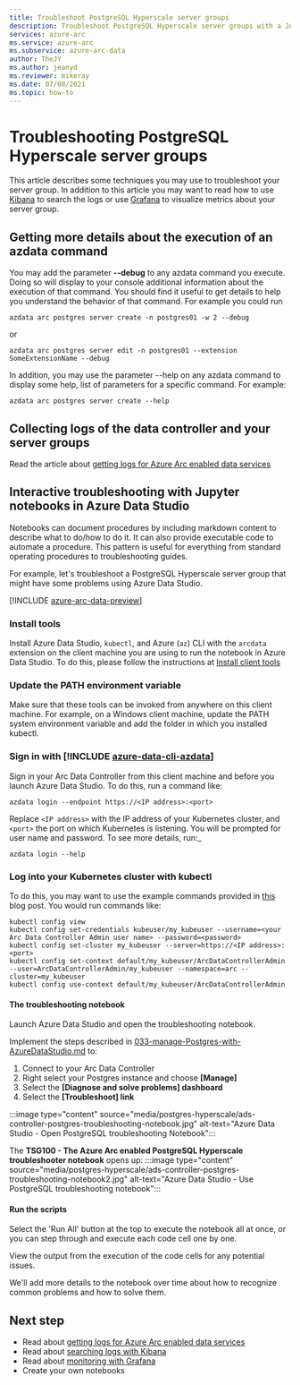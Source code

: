 ```yaml
---
title: Troubleshoot PostgreSQL Hyperscale server groups
description: Troubleshoot PostgreSQL Hyperscale server groups with a Jupyter Notebook
services: azure-arc
ms.service: azure-arc
ms.subservice: azure-arc-data
author: TheJY
ms.author: jeanyd
ms.reviewer: mikeray
ms.date: 07/08/2021
ms.topic: how-to
---
```


# Troubleshooting PostgreSQL Hyperscale server groups
This article describes some techniques you may use to troubleshoot your server group. In addition to this article you may want to read how to use [Kibana](monitor-grafana-kibana.md) to search the logs or use [Grafana](monitor-grafana-kibana.md) to visualize metrics about your server group. 

## Getting more details about the execution of an azdata command
You may add the parameter **--debug** to any azdata command you execute. Doing so will display to your console additional information about the execution of that command. You should find it useful to get details to help you understand the behavior of that command.
For example you could run
```console
azdata arc postgres server create -n postgres01 -w 2 --debug
```

or
```console
azdata arc postgres server edit -n postgres01 --extension SomeExtensionName --debug
```

In addition, you may use the parameter --help on any azdata command to display some help, list of parameters for a specific command. For example:
```console
azdata arc postgres server create --help
```


## Collecting logs of the data controller and your server groups
Read the article about [getting logs for Azure Arc enabled data services](troubleshooting-get-logs.md)



## Interactive troubleshooting with Jupyter notebooks in Azure Data Studio
Notebooks can document procedures by including markdown content to describe what to do/how to do it. It can also provide executable code to automate a procedure.  This pattern is useful for everything from standard operating procedures to troubleshooting guides.

For example, let's troubleshoot a PostgreSQL Hyperscale server group that might have some problems using Azure Data Studio.

[!INCLUDE [azure-arc-data-preview](../../../includes/azure-arc-data-preview.md)]

### Install tools

Install Azure Data Studio, `kubectl`, and Azure (`az`) CLI with the `arcdata` extension on the client machine you are using to run the notebook in Azure Data Studio. To do this, please follow the instructions at [Install client tools](install-client-tools.md)

### Update the PATH environment variable

Make sure that these tools can be invoked from anywhere on this client machine. For example, on a Windows client machine, update the PATH system environment variable and add the folder in which you installed kubectl.

### Sign in with [!INCLUDE [azure-data-cli-azdata](../../../includes/azure-data-cli-azdata.md)]

Sign in your Arc Data Controller from this client machine and before you launch Azure Data Studio. To do this, run a command like:

```console
azdata login --endpoint https://<IP address>:<port>
```

Replace `<IP address>` with the IP address of your Kubernetes cluster, and `<port>` the port on which Kubernetes is listening. You will be prompted for user name and password. To see more details, run:_

```console
azdata login --help
```

### Log into your Kubernetes cluster with kubectl

To do this, you may want to use the example commands provided in [this](https://blog.christianposta.com/kubernetes/logging-into-a-kubernetes-cluster-with-kubectl/) blog post.
You would run commands like:

```console
kubectl config view
kubectl config set-credentials kubeuser/my_kubeuser --username=<your Arc Data Controller Admin user name> --password=<password>
kubectl config set-cluster my_kubeuser --server=https://<IP address>:<port>
kubectl config set-context default/my_kubeuser/ArcDataControllerAdmin --user=ArcDataControllerAdmin/my_kubeuser --namespace=arc --cluster=my_kubeuser
kubectl config use-context default/my_kubeuser/ArcDataControllerAdmin
```

#### The troubleshooting notebook

Launch Azure Data Studio and open the troubleshooting notebook. 

Implement the steps described in  [033-manage-Postgres-with-AzureDataStudio.md](manage-postgresql-hyperscale-server-group-with-azure-data-studio.md) to:

1. Connect to your Arc Data Controller
2. Right select your Postgres instance and choose **[Manage]**
3. Select the **[Diagnose and solve problems] dashboard**
4. Select the **[Troubleshoot] link**

:::image type="content" source="media/postgres-hyperscale/ads-controller-postgres-troubleshooting-notebook.jpg" alt-text="Azure Data Studio - Open PostgreSQL troubleshooting Notebook":::

The **TSG100 - The Azure Arc enabled PostgreSQL Hyperscale troubleshooter notebook** opens up:
:::image type="content" source="media/postgres-hyperscale/ads-controller-postgres-troubleshooting-notebook2.jpg" alt-text="Azure Data Studio - Use PostgreSQL troubleshooting notebook":::

#### Run the scripts
Select the 'Run All' button at the top to execute the notebook all at once, or you can step through and execute each code cell one by one.

View the output from the execution of the code cells for any potential issues.

We'll add more details to the notebook over time about how to recognize common problems and how to solve them.

## Next step
- Read about [getting logs for Azure Arc enabled data services](troubleshooting-get-logs.md)
- Read about [searching logs with Kibana](monitor-grafana-kibana.md)
- Read about [monitoring with Grafana](monitor-grafana-kibana.md)
- Create your own notebooks
